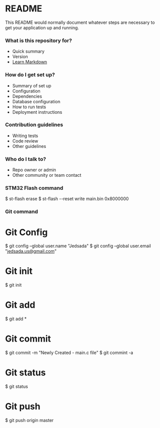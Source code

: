 # README #

This README would normally document whatever steps are necessary to get your application up and running.

### What is this repository for? ###

* Quick summary
* Version
* [Learn Markdown](https://bitbucket.org/tutorials/markdowndemo)

### How do I get set up? ###

* Summary of set up
* Configuration
* Dependencies
* Database configuration
* How to run tests
* Deployment instructions

### Contribution guidelines ###

* Writing tests
* Code review
* Other guidelines

### Who do I talk to? ###

* Repo owner or admin
* Other community or team contact


### STM32 Flash command  ###
$ st-flash erase
$ st-flash --reset write main.bin 0x8000000


### Git command  ###
# Git Config
$ git config –global user.name "Jedsada"
$ git config –global user.email "jedsada.us@gmail.com"

# Git init
$ git init

# Git add
$ git add *

# Git commit
$ git commit -m "Newly Created - main.c file"
$ git commint -a

# Git status
$ git status

# Git push
$ git push origin master


